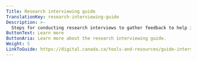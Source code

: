 ```yaml
---
Title: Research interviewing guide
TranslationKey: research-interviewing-guide
Description: >-
  Steps for conducting research interviews to gather feedback to help improve your service.
ButtonText: Learn more
ButtonAria: Learn more about the research interviewing guide.
Weight: 5
LinkToGuide: https://digital.canada.ca/tools-and-resources/guide-interviewing/
---
```

